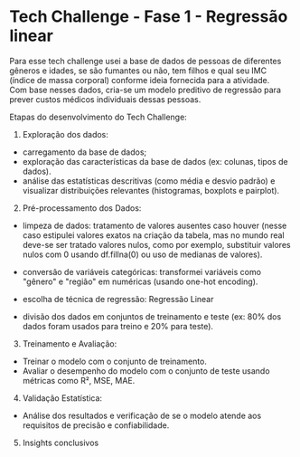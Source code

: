 
# Tech Challenge - Fase 1 - Regressão linear
Para esse tech challenge usei a base de dados de pessoas de diferentes gêneros e idades, se são fumantes ou não, tem filhos e qual seu IMC (índice de massa corporal) conforme ideia fornecida para a atividade. <br>
Com base nesses dados, cria-se um modelo preditivo de regressão para prever custos médicos individuais dessas pessoas.

Etapas do desenvolvimento do Tech Challenge:

1. Exploração dos dados:

* carregamento da base de dados;
* exploração das características da base de dados (ex: colunas, tipos de dados).
* análise das estatísticas descritivas (como média e desvio padrão) e visualizar distribuições relevantes (histogramas, boxplots e pairplot).

2. Pré-processamento dos Dados:

* limpeza de dados: tratamento de valores ausentes caso houver (nesse caso estipulei valores exatos na criação da tabela, mas no mundo real deve-se ser tratado valores nulos, como por exemplo, substituir valores nulos com 0 usando df.fillna(0) ou uso de medianas de valores).

* conversão de variáveis categóricas: transformei variáveis como "gênero" e "região" em numéricas (usando one-hot encoding).

* escolha de técnica de regressão: Regressão Linear

* divisão dos dados em conjuntos de treinamento e teste (ex: 80% dos dados foram usados para treino e 20% para teste).

3. Treinamento e Avaliação:

* Treinar o modelo com o conjunto de treinamento.
* Avaliar o desempenho do modelo com o conjunto de teste usando métricas como R², MSE, MAE.
  
4. Validação Estatística:

* Análise dos resultados e verificação de se o modelo atende aos requisitos de precisão e confiabilidade.
5. Insights conclusivos
